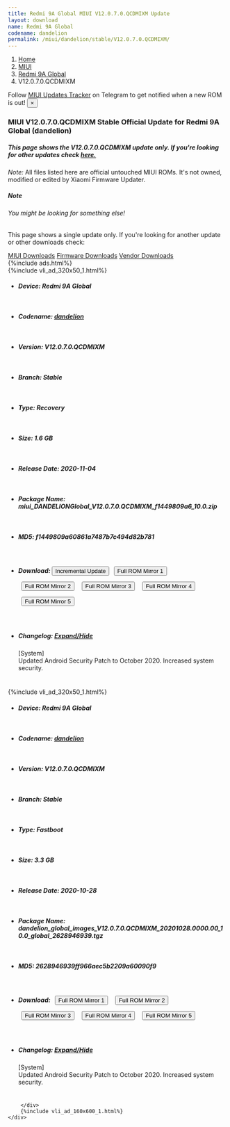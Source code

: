 ```yaml
---
title: Redmi 9A Global MIUI V12.0.7.0.QCDMIXM Update
layout: download
name: Redmi 9A Global
codename: dandelion
permalink: /miui/dandelion/stable/V12.0.7.0.QCDMIXM/
---
```

<nav aria-label="breadcrumb">
    <ol class="breadcrumb">
        <li class="breadcrumb-item"><a href="/">Home</a></li>
        <li class="breadcrumb-item"><a href="/miui/">MIUI</a></li>
        <li class="breadcrumb-item"><a href="/miui/dandelion/">Redmi 9A Global</a></li>
        <li class="breadcrumb-item active" aria-current="page">V12.0.7.0.QCDMIXM</li>
    </ol>
</nav>
<div class="alert alert-primary alert-dismissible fade show" role="alert">
    Follow <a href="https://t.me/MIUIUpdatesTracker" class="alert-link">MIUI Updates Tracker</a> on Telegram to get
    notified when a new ROM is out!
    <button type="button" class="close" data-dismiss="alert" aria-label="Close">
        <span aria-hidden="true">&times;</span>
    </button>
</div>
<div class="col-12 mx-auto">
    <h3 class="title bg-light p-2 rounded">MIUI V12.0.7.0.QCDMIXM Stable Official Update for Redmi 9A Global (dandelion)</h3>
    <h5>This page shows the V12.0.7.0.QCDMIXM update only. If you're looking for other updates check
        <a href="/miui/dandelion/">here.</a></h5>
    <p><i>Note: </i>All files listed here are official untouched MIUI ROMs.
        It's not owned, modified or edited by Xiaomi Firmware Updater.</p>
    <div class="card">
        <div class="card-body">
            <h5 class="card-title">Note</h5>
            <h6 class="card-subtitle mb-2 text-muted">You might be looking for something else!</h6>
            <p class="card-text">This page shows a single update only.
                If you're looking for another update or other downloads check:</p>
            <a href="/miui/" class="card-link">MIUI Downloads</a>
            <a href="/firmware/" class="card-link">Firmware Downloads</a>
            <a href="/vendor/" class="card-link">Vendor Downloads</a>
        </div>
    </div>
    {%include ads.html%}
    <div class="row justify-content-center">
        <div class="col-10" id="downloads">
                    <div class="card card-body">
            {%include vli_ad_320x50_1.html%}
            <ul class="list-unstyled">
                <li style="padding-bottom: 10px;">
                    <h5><b>Device: </b>Redmi 9A Global</h5>
                </li>
                <li style="padding-bottom: 10px;">
                    <h5><b>Codename: </b> <a href="/miui/dandelion/" target="_blank">dandelion</a> </h5>
                </li>
                <li style="padding-bottom: 10px;">
                    <h5><b>Version: </b>V12.0.7.0.QCDMIXM</h5>
                </li>
                <li style="padding-bottom: 10px;">
                    <h5><b>Branch: </b>Stable</h5>
                </li>
                <li style="padding-bottom: 10px;">
                    <h5><b>Type: </b>Recovery</h5>
                </li>
                <li style="padding-bottom: 10px;">
                    <h5><b>Size: </b>1.6 GB</h5>
                </li>
                <li style="padding-bottom: 10px;">
                    <h5><b>Release Date: </b>2020-11-04</h5>
                </li>
                <li style="padding-bottom: 10px;">
                    <h5><b>Package Name: </b><span id="filename" class="text-dark">miui_DANDELIONGlobal_V12.0.7.0.QCDMIXM_f1449809a6_10.0.zip</span></h5>
                </li>
                <li style="padding-bottom: 10px;">
                    <h5><b>MD5: </b><span id="md5" class="text-muted">f1449809a60861a7487b7c494d82b781</span></h5>
                </li>
                <li style="padding-bottom: 10px;">
                    <h5><b>Download: </b><button type="button" id="incremental_download" class="btn btn-warning" onclick="window.open('https://bigota.d.miui.com/V12.0.7.0.QCDMIXM/miui-blockota-dandelion_global-V12.0.6.0.QCDMIXM-V12.0.7.0.QCDMIXM-4f1eb83a84-10.0.zip', '_blank');"><i class="fa fa-download"></i> Incremental Update</button> <button type="button" id="download" class="btn btn-primary" style="margin: 7px;" onclick="window.open('https://cdn-ota.azureedge.net/V12.0.7.0.QCDMIXM/miui_DANDELIONGlobal_V12.0.7.0.QCDMIXM_f1449809a6_10.0.zip', '_blank');"><i class="fa fa-download"></i> Full ROM Mirror 1</button> <button type="button" id="download" class="btn btn-primary" style="margin: 7px;" onclick="window.open('https://bn.d.miui.com/V12.0.7.0.QCDMIXM/miui_DANDELIONGlobal_V12.0.7.0.QCDMIXM_f1449809a6_10.0.zip', '_blank');"><i class="fa fa-download"></i> Full ROM Mirror 2</button> <button type="button" id="download" class="btn btn-primary" style="margin: 7px;" onclick="window.open('https://ks3orig.bigota.d.miui.com/V12.0.7.0.QCDMIXM/miui_DANDELIONGlobal_V12.0.7.0.QCDMIXM_f1449809a6_10.0.zip', '_blank');"><i class="fa fa-download"></i> Full ROM Mirror 3</button> <button type="button" id="download" class="btn btn-primary" style="margin: 7px;" onclick="window.open('https://airtel.bigota.d.miui.com/V12.0.7.0.QCDMIXM/miui_DANDELIONGlobal_V12.0.7.0.QCDMIXM_f1449809a6_10.0.zip', '_blank');"><i class="fa fa-download"></i> Full ROM Mirror 4</button> <button type="button" id="download" class="btn btn-primary" style="margin: 7px;" onclick="window.open('https://hugeota.d.miui.com/V12.0.7.0.QCDMIXM/miui_DANDELIONGlobal_V12.0.7.0.QCDMIXM_f1449809a6_10.0.zip', '_blank');"><i class="fa fa-download"></i> Full ROM Mirror 5</button></h5>
                </li>
                <li style="padding-bottom: 10px;">
                    <h5><b>Changelog: </b><a href="#dandelion_1_changelog" data-toggle="collapse" role="button"
                            aria-expanded="false" aria-controls="dandelion_1_changelog"> <i class="fa fa-arrow-down"
                                aria-hidden="true"></i> Expand/Hide</a></h5>
                    <div class="collapse" id="dandelion_1_changelog">
                        <p id="changelog_text">[System]<br>Updated Android Security Patch to October 2020. Increased system security.</p>
                    </div>
                </li>
            </ul>
        </div>
        <div class="card card-body">
            {%include vli_ad_320x50_1.html%}
            <ul class="list-unstyled">
                <li style="padding-bottom: 10px;">
                    <h5><b>Device: </b>Redmi 9A Global</h5>
                </li>
                <li style="padding-bottom: 10px;">
                    <h5><b>Codename: </b> <a href="/miui/dandelion/" target="_blank">dandelion</a> </h5>
                </li>
                <li style="padding-bottom: 10px;">
                    <h5><b>Version: </b>V12.0.7.0.QCDMIXM</h5>
                </li>
                <li style="padding-bottom: 10px;">
                    <h5><b>Branch: </b>Stable</h5>
                </li>
                <li style="padding-bottom: 10px;">
                    <h5><b>Type: </b>Fastboot</h5>
                </li>
                <li style="padding-bottom: 10px;">
                    <h5><b>Size: </b>3.3 GB</h5>
                </li>
                <li style="padding-bottom: 10px;">
                    <h5><b>Release Date: </b>2020-10-28</h5>
                </li>
                <li style="padding-bottom: 10px;">
                    <h5><b>Package Name: </b><span id="filename" class="text-dark">dandelion_global_images_V12.0.7.0.QCDMIXM_20201028.0000.00_10.0_global_2628946939.tgz</span></h5>
                </li>
                <li style="padding-bottom: 10px;">
                    <h5><b>MD5: </b><span id="md5" class="text-muted">2628946939ff966aec5b2209a60090f9</span></h5>
                </li>
                <li style="padding-bottom: 10px;">
                    <h5><b>Download: </b> <button type="button" id="download" class="btn btn-primary" style="margin: 7px;" onclick="window.open('https://cdn-ota.azureedge.net/V12.0.7.0.QCDMIXM/dandelion_global_images_V12.0.7.0.QCDMIXM_20201028.0000.00_10.0_global_2628946939.tgz', '_blank');"><i class="fa fa-download"></i> Full ROM Mirror 1</button> <button type="button" id="download" class="btn btn-primary" style="margin: 7px;" onclick="window.open('https://bn.d.miui.com/V12.0.7.0.QCDMIXM/dandelion_global_images_V12.0.7.0.QCDMIXM_20201028.0000.00_10.0_global_2628946939.tgz', '_blank');"><i class="fa fa-download"></i> Full ROM Mirror 2</button> <button type="button" id="download" class="btn btn-primary" style="margin: 7px;" onclick="window.open('https://ks3orig.bigota.d.miui.com/V12.0.7.0.QCDMIXM/dandelion_global_images_V12.0.7.0.QCDMIXM_20201028.0000.00_10.0_global_2628946939.tgz', '_blank');"><i class="fa fa-download"></i> Full ROM Mirror 3</button> <button type="button" id="download" class="btn btn-primary" style="margin: 7px;" onclick="window.open('https://airtel.bigota.d.miui.com/V12.0.7.0.QCDMIXM/dandelion_global_images_V12.0.7.0.QCDMIXM_20201028.0000.00_10.0_global_2628946939.tgz', '_blank');"><i class="fa fa-download"></i> Full ROM Mirror 4</button> <button type="button" id="download" class="btn btn-primary" style="margin: 7px;" onclick="window.open('https://hugeota.d.miui.com/V12.0.7.0.QCDMIXM/dandelion_global_images_V12.0.7.0.QCDMIXM_20201028.0000.00_10.0_global_2628946939.tgz', '_blank');"><i class="fa fa-download"></i> Full ROM Mirror 5</button></h5>
                </li>
                <li style="padding-bottom: 10px;">
                    <h5><b>Changelog: </b><a href="#dandelion_2_changelog" data-toggle="collapse" role="button"
                            aria-expanded="false" aria-controls="dandelion_2_changelog"> <i class="fa fa-arrow-down"
                                aria-hidden="true"></i> Expand/Hide</a></h5>
                    <div class="collapse" id="dandelion_2_changelog">
                        <p id="changelog_text">[System]<br>Updated Android Security Patch to October 2020. Increased system security.</p>
                    </div>
                </li>
            </ul>
        </div>

        </div>
        {%include vli_ad_160x600_1.html%}
    </div>
</div>
